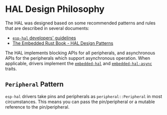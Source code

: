 # HAL Design Philosophy

The HAL was designed based on some recommended patterns and rules that are described in several documents:
- [`esp-hal` developers' guidelines][guidelines]
- [The Embedded Rust Book - HAL Design Patterns][embedded-rust-patterns]

[guidelines]: https://github.com/esp-rs/esp-hal/blob/main/documentation/DEVELOPER-GUIDELINES.md
[embedded-rust-patterns]: https://docs.rust-embedded.org/book/design-patterns/hal/index.html

The HAL implements blocking APIs for all peripherals, and asynchronous APIs for the peripherals which support asynchronous operation. When applicable, drivers implement the [`embedded-hal`][embedded-hal] and [`embedded-hal-async`][embedded-hal-async] traits.

## `Peripheral` Pattern

`esp-hal` drivers take pins and peripherals as `peripheral::Peripheral` in most circumstances. This means you can pass the pin/peripheral or a mutable reference to the pin/peripheral.

[embedded-hal]: https://docs.rs/embedded-hal/latest/embedded_hal/
[embedded-hal-async]: https://docs.rs/embedded-hal-async/latest/embedded_hal_async/
